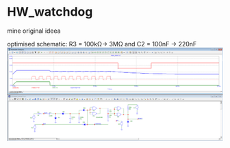 # HW_watchdog
mine original ideea 

optimised schematic: R3 = 100kΩ-> 3MΩ and C2 = 100nF -> 220nF
![schematic + signals](https://github.com/tehniq3/HW_watchdog/blob/main/HW_watchdog_for_RPi_Pico_W_simulation_MicroCap_by_NicuFLORICA.png)

